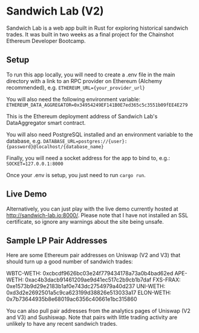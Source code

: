 # Sandwich Lab (V2)
Sandwich Lab is a web app built in Rust for exploring historical sandwich trades. It was built in two weeks as a final project for the Chainshot Ethereum Developer Bootcamp.

## Setup
To run this app locally, you will need to create a .env file in the main directory with a link to an RPC provider on Ethereum (Alchemy recommended), e.g.
`ETHEREUM_URL={your_provider_url}`

You will also need the following environment variable:
`ETHEREUM_DATA_AGGREGATOR=0x34954249EF141B0E7ed365c5c3551b09fEE4E279`

This is the Ethereum deployment address of Sandwich Lab's DataAggregator smart contract.

You will also need PostgreSQL installed and an environment variable to the database, e.g.
`DATABASE_URL=postgres://{user}:{password}@localhost/{database_name}`

Finally, you will need a socket address for the app to bind to, e.g.:
`SOCKET=127.0.0.1:8000`

Once your .env is setup, you just need to run `cargo run`.

## Live Demo
Alternatively, you can just play with the live demo currently hosted at http://sandwich-lab.io:8000/. Please note that I have not installed an SSL certificate, so ignore any warnings about the site being unsafe.

## Sample LP Pair Addresses
Here are some Ethereum pair addresses on Uniswap (V2 and V3) that should turn up a good number of sandwich trades:

WBTC-WETH: 0xcbcdf9626bc03e24f779434178a73a0b4bad62ed
APE-WETH: 0xac4b3dacb91461209ae9d41ec517c2b9cb1b7daf
FXS-FRAX: 0xe1573b9d29e2183b1af0e743dc2754979a40d237
UNI-WETH: 0xd3d2e2692501a5c9ca623199d38826e513033a17
ELON-WETH: 0x7b73644935b8e68019ac6356c40661e1bc315860

You can also pull pair addresses from the analytics pages of Uniswap (V2 and V3) and Sushiswap. Note that pairs with little trading activity are unlikely to have any recent sandwich trades.
